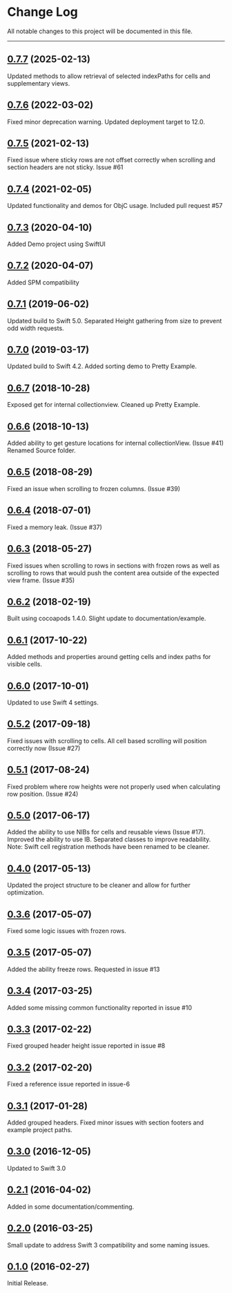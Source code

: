 # Change Log
All notable changes to this project will be documented in this file.

--- 
## [0.7.7](https://github.com/nlampi/SwiftGridView/releases/tag/0.7.6) (2025-02-13)
Updated methods to allow retrieval of selected indexPaths for cells and supplementary views.

## [0.7.6](https://github.com/nlampi/SwiftGridView/releases/tag/0.7.6) (2022-03-02)
Fixed minor deprecation warning. Updated deployment target to 12.0.

## [0.7.5](https://github.com/nlampi/SwiftGridView/releases/tag/0.7.5) (2021-02-13)
Fixed issue where sticky rows are not offset correctly when scrolling and section headers are not sticky. Issue #61

## [0.7.4](https://github.com/nlampi/SwiftGridView/releases/tag/0.7.4) (2021-02-05)
Updated functionality and demos for ObjC usage.
Included pull request #57

## [0.7.3](https://github.com/nlampi/SwiftGridView/releases/tag/0.7.3) (2020-04-10)
Added Demo project using SwiftUI

## [0.7.2](https://github.com/nlampi/SwiftGridView/releases/tag/0.7.2) (2020-04-07)
Added SPM compatibility

## [0.7.1](https://github.com/nlampi/SwiftGridView/releases/tag/0.7.1) (2019-06-02)
Updated build to Swift 5.0. Separated Height gathering from size to prevent odd width requests.

## [0.7.0](https://github.com/nlampi/SwiftGridView/releases/tag/0.7.0) (2019-03-17)
Updated build to Swift 4.2. Added sorting demo to Pretty Example.

## [0.6.7](https://github.com/nlampi/SwiftGridView/releases/tag/0.6.7) (2018-10-28)
Exposed get for internal collectionview. Cleaned up Pretty Example.

## [0.6.6](https://github.com/nlampi/SwiftGridView/releases/tag/0.6.6) (2018-10-13)
Added ability to get gesture locations for internal collectionView. (Issue #41) Renamed Source folder. 

## [0.6.5](https://github.com/nlampi/SwiftGridView/releases/tag/0.6.5) (2018-08-29)
Fixed an issue when scrolling to frozen columns. (Issue #39)

## [0.6.4](https://github.com/nlampi/SwiftGridView/releases/tag/0.6.4) (2018-07-01)
Fixed a memory leak. (Issue #37)

## [0.6.3](https://github.com/nlampi/SwiftGridView/releases/tag/0.6.3) (2018-05-27)
Fixed issues when scrolling to rows in sections with frozen rows as well as scrolling to rows that would push the content area outside of the expected view frame. (Issue #35)

## [0.6.2](https://github.com/nlampi/SwiftGridView/releases/tag/0.6.2) (2018-02-19)
Built using cocoapods 1.4.0. Slight update to documentation/example.

## [0.6.1](https://github.com/nlampi/SwiftGridView/releases/tag/0.6.1) (2017-10-22)
Added methods and properties around getting cells and index paths for visible cells.

## [0.6.0](https://github.com/nlampi/SwiftGridView/releases/tag/0.6.0) (2017-10-01)
Updated to use Swift 4 settings.

## [0.5.2](https://github.com/nlampi/SwiftGridView/releases/tag/0.5.2) (2017-09-18)
Fixed issues with scrolling to cells. All cell based scrolling will position correctly now (Issue #27)

## [0.5.1](https://github.com/nlampi/SwiftGridView/releases/tag/0.5.1) (2017-08-24)
Fixed problem where row heights were not properly used when calculating row position. (Issue #24) 

## [0.5.0](https://github.com/nlampi/SwiftGridView/releases/tag/0.5.0) (2017-06-17)
Added the ability to use NIBs for cells and reusable views (Issue #17). Improved the ability to use IB. Separated classes to improve readability. Note: Swift cell registration methods have been renamed to be cleaner.

## [0.4.0](https://github.com/nlampi/SwiftGridView/releases/tag/0.4.0) (2017-05-13)
Updated the project structure to be cleaner and allow for further optimization.

## [0.3.6](https://github.com/nlampi/SwiftGridView/releases/tag/0.3.6) (2017-05-07)
Fixed some logic issues with frozen rows.

## [0.3.5](https://github.com/nlampi/SwiftGridView/releases/tag/0.3.5) (2017-05-07)
Added the ability freeze rows. Requested in issue #13

## [0.3.4](https://github.com/nlampi/SwiftGridView/releases/tag/0.3.4) (2017-03-25)
Added some missing common functionality reported in issue #10

## [0.3.3](https://github.com/nlampi/SwiftGridView/releases/tag/0.3.3) (2017-02-22)
Fixed grouped header height issue reported in issue #8

## [0.3.2](https://github.com/nlampi/SwiftGridView/releases/tag/0.3.2) (2017-02-20)
Fixed a reference issue reported in issue-6

## [0.3.1](https://github.com/nlampi/SwiftGridView/releases/tag/0.3.1) (2017-01-28)
Added grouped headers. Fixed minor issues with section footers and example project paths.

## [0.3.0](https://github.com/nlampi/SwiftGridView/releases/tag/0.3.0) (2016-12-05)
Updated to Swift 3.0

## [0.2.1](https://github.com/nlampi/SwiftGridView/releases/tag/0.2.1) (2016-04-02)
Added in some documentation/commenting.

## [0.2.0](https://github.com/nlampi/SwiftGridView/releases/tag/0.2.0) (2016-03-25)
Small update to address Swift 3 compatibility and some naming issues.

## [0.1.0](https://github.com/nlampi/SwiftGridView/releases/tag/0.1.0) (2016-02-27)
Initial Release.
 

